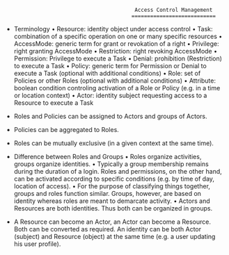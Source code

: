 
                                              Access Control Management
                                             ===========================

 - Terminology
   • Resource:    identity object under access control
   • Task:        combination of a specific operation on one or many specific resources
   • AccessMode:  generic term for grant or revokation of a right
   • Privilege:   right granting AccessMode
   • Restriction: right revoking AccessMode
   • Permission:  Privilege to execute a Task
   • Denial:      prohibition (Restriction) to execute a Task
   • Policy:      generic term for Permission or Denial to execute a Task (optional with additional conditions)
   • Role:        set of Policies or other Roles (optional with additional conditions)
   • Attribute:   boolean condition controling activation of a Role or Policy (e.g. in a time or location context)
   • Actor:       identity subject requesting access to a Resource to execute a Task

 - Roles and Policies can be assigned to Actors and groups of Actors.

 - Policies can be aggregated to Roles.

 - Roles can be mutually exclusive (in a given context at the same time).

 - Difference between Roles and Groups
   • Roles organize activities, groups organize identities.
   • Typically a group membership remains during the duration of a login. Roles and permissions, on the other hand, can be
     activated according to specific conditions (e.g. by time of day, location of access).
   • For the purpose of classifying things together, groups and roles function similar. Groups, however, are based on
     identity whereas roles are meant to demarcate activity.
   • Actors and Resources are both identities. Thus both can be organized in groups.

 - A Resource can become an Actor, an Actor can become a Resource. Both can be converted as required. An identity can be
   both Actor (subject) and Resource (object) at the same time (e.g. a user updating his user profile).
